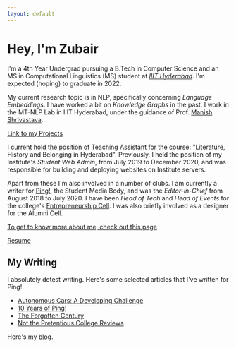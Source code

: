 ```yaml
---
layout: default
---
```


# Hey, I'm Zubair

I'm a 4th Year Undergrad pursuing a B.Tech in Computer Science and an MS in 
Computational Linguistics (MS) student at 
[_IIIT Hyderabad_](https://www.iiit.ac.in/). 
I'm expected (hoping) to graduate in 2022.

My current research topic is in NLP, specifically concerning _Language 
Embeddings_. I have worked a bit on _Knowledge Graphs_ in the past.
I work in the MT-NLP Lab in IIIT Hyderabad, under the guidance of Prof. 
[Manish Shrivastava]. 

[Link to my Projects](./projects)

I current hold the position of Teaching Assistant for the course: 
"Literature, History and Belonging in Hyderabad". Previously, I 
held the position of my Institute's _Student Web Admin_, from July 2019 to 
December 2020, and was
responsible for building and deploying websites on 
Institute servers.

Apart from these I'm also involved in a number of clubs. I am currently
a writer for [Ping!](https://pingiiit.org/), the Student Media Body, and was 
the _Editor-in-Chief_ from August 2018 to July 2020. I have been
_Head of Tech_ and _Head of Events_ for the college's 
[Entrepreneurship Cell](https://ecell.iiit.ac.in/). I was also briefly
involved as a designer for the Alumni Cell.

[To get to know more about me, check out this page](./about)

[Resume](./Zubair_1page.pdf)

## My Writing

I absolutely detest writing. Here's some selected articles that I've written
for Ping!. 

- [Autonomous Cars: A Developing Challenge](https://pingiiit.org/echoes/2018/05/autonomous-cars-a-developing-challenge/)
- [10 Years of Ping!](https://pingiiit.org/2020/03/10-years-of-ping/)
- [The Forgotten Century](https://pingiiit.org/echoes/2019/06/the-forgotten-century/)
- [Not the Pretentious College Reviews](https://pingiiit.org/echoes/2018/05/not-the-pretentious-college-reviews/)

Here's my [blog](./posts).


[Manish Shrivastava]: https://scholar.google.co.in/citations?user=sIvMnGQAAAAJ&hl=en
